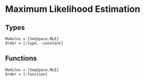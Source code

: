 # Maximum Likelihood Estimation

## Types
```@autodocs
Modules = [SeqSpace.MLE]
Order = [:type, :constant]
```

## Functions
```@autodocs
Modules = [SeqSpace.MLE]
Order = [:function]
```
